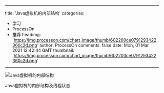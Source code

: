 
---
title: 'Java虚拟机的内部结构'
categories: 
 - 学习
 - ProcessOn
 - 推荐
headimg: 'https://img.processon.com/chart_image/thumb/602200ce0791293422360c2d.png'
author: ProcessOn
comments: false
date: Mon, 01 Mar 2021 12:42:44 GMT
thumbnail: 'https://img.processon.com/chart_image/thumb/602200ce0791293422360c2d.png'
---

<div>   
<img class="thumb" alt="Java虚拟机的内部结构" src="https://img.processon.com/chart_image/thumb/602200ce0791293422360c2d.png" referrerpolicy="no-referrer">
<p>Java虚拟机的内部结构及线程状态</p>  
</div>
            